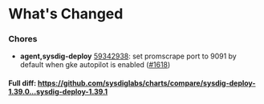 # What's Changed

### Chores
- **agent,sysdig-deploy** [59342938](https://github.com/sysdiglabs/charts/commit/59342938d7a1b9f22d93c5f2ebdf1dc164e50ebf): set promscrape port to 9091 by default when gke autopilot is enabled ([#1618](https://github.com/sysdiglabs/charts/issues/1618))
#### Full diff: https://github.com/sysdiglabs/charts/compare/sysdig-deploy-1.39.0...sysdig-deploy-1.39.1
